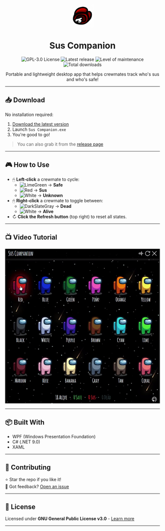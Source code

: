<br />
<p align="center">
    <img src="assets/images/misc/logo.png" alt="App Icon" width="75" height="75">
  </a>

  <h1 align="center">Sus Companion</h1>
  <p align="center">
    <img src="https://img.shields.io/github/license/lucas-jammes/SusCompanion" title="GPL-3.0 License">
    <img src="https://img.shields.io/github/v/release/lucas-jammes/SusCompanion" title="Latest release">
    <img src="https://img.shields.io/badge/maintenance-actively--developed-brightgreen.svg" title="Level of maintenance">
    <img src="https://img.shields.io/github/downloads/lucas-jammes/SusCompanion/total" title="Total downloads">
    </p>
  <p align="center">
    Portable and lightweight desktop app that helps crewmates track who's sus and who's safe!
    <br />
  </p>
</p>

---

## 📥 Download

No installation required:

1. [Download the latest version][direct-download]
2. Launch `Sus Companion.exe`
3. You're good to go!

> You can also grab it from the [release page][release-page]

---

## 🎮 How to Use

- 🖱 **Left-click** a crewmate to cycle:
  - ![LimeGreen](https://place-hold.it/10/32CD32/32CD32) → **Safe**
  - ![Red](https://place-hold.it/10/FF0000/FF0000) → **Sus**
  - ![White](https://place-hold.it/10/FFFFFF/FFFFFF) → **Unknown**
- 🖱 **Right-click** a crewmate to toggle between:  
  - ![DarkSlateGray](https://place-hold.it/10/2F4F4F/2F4F4F) → **Dead**
  - ![White](https://place-hold.it/10/FFFFFF/FFFFFF) → **Alive**
- ↻ **Click the Refresh button** (top right) to reset all states.

---

## 📺 Video Tutorial

![tutorial](./assets/images/misc/tutorial.gif "App in action")

---

## 📦 Built With

- WPF (Windows Presentation Foundation)  
- C# (.NET 9.0)  
- XAML  

---

## 🤝 Contributing  

⭐ Star the repo if you like it!  
💬 Got feedback? [Open an issue](https://github.com/lucas-jammes/SusCompanion/issues)  

---

## 📜 License

Licensed under **GNU General Public License v3.0** - [Learn more](https://www.gnu.org/licenses/gpl-3.0.en.html)

---

[release-page]: https://github.com/lucas-jammes/SusCompanion/releases/latest "Latest release"  
[direct-download]: https://github.com/lucas-jammes/SusCompanion/releases/download/v1.5.1/Sus_Companion.exe "Direct download"  
[app-icon]: <img src="assets/images/misc/icon.png" alt="App icon" width="25" height="25">

<!-- Maintenance badge generator: https://gist.github.com/taiki-e/ad73eaea17e2e0372efb76ef6b38f17b -->  

